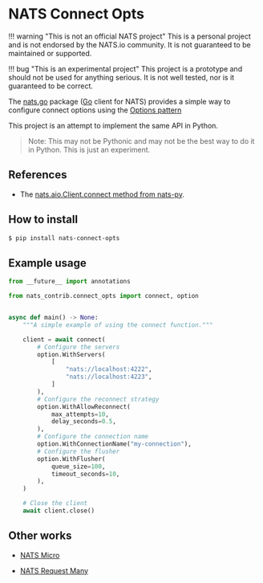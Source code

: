 # NATS Connect Opts

!!! warning "This is not an official NATS project"
    This is a personal project and is not endorsed by the NATS.io community. It is not guaranteed to be maintained or supported.

!!! bug "This is an experimental project"
    This project is a prototype and should not be used for anything serious. It is not well tested, nor is it guaranteed to be correct.

The [nats.go](https://github.com/nats-io/nats.go) package ([Go](https://go.dev/) client for NATS) provides a simple way to configure connect options using the [Options pattern](https://golang.cafe/blog/golang-functional-options-pattern.html)

This project is an attempt to implement the same API in Python.

> Note: This may not be Pythonic and may not be the best way to do it in Python. This is just an experiment.


## References

- The [nats.aio.Client.connect method from nats-py](https://nats-io.github.io/nats.py/modules.html#nats.aio.client.Client.connect).


## How to install

<!-- termynal -->

```bash
$ pip install nats-connect-opts
```

## Example usage

``` py linenums="1" title="examples/minimal.py"
from __future__ import annotations

from nats_contrib.connect_opts import connect, option


async def main() -> None:
    """A simple example of using the connect function."""

    client = await connect(
        # Configure the servers
        option.WithServers(
            [
                "nats://localhost:4222",
                "nats://localhost:4223",
            ]
        ),
        # Configure the reconnect strategy
        option.WithAllowReconnect(
            max_attempts=10,
            delay_seconds=0.5,
        ),
        # Configure the connection name
        option.WithConnectionName("my-connection"),
        # Configure the flusher
        option.WithFlusher(
            queue_size=100,
            timeout_seconds=10,
        ),
    )

    # Close the client
    await client.close()
```

## Other works

- [NATS Micro](https://charbonats.github.io/nats-micro)

- [NATS Request Many](https://charbonats.github.io/nats-request-many)
